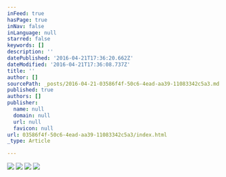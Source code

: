 ```yaml
---
inFeed: true
hasPage: true
inNav: false
inLanguage: null
starred: false
keywords: []
description: ''
datePublished: '2016-04-21T17:36:20.662Z'
dateModified: '2016-04-21T17:36:08.737Z'
title: ''
author: []
sourcePath: _posts/2016-04-21-03586f4f-50c6-4ead-aa39-11083342c5a3.md
published: true
authors: []
publisher:
  name: null
  domain: null
  url: null
  favicon: null
url: 03586f4f-50c6-4ead-aa39-11083342c5a3/index.html
_type: Article

---
```

![](https://the-grid-user-content.s3-us-west-2.amazonaws.com/45379830-3767-411c-8add-7eb5cfae06d8.png)
![](https://the-grid-user-content.s3-us-west-2.amazonaws.com/28d0ef5c-f8ba-4232-b288-9440b6f0403a.png)
![](https://the-grid-user-content.s3-us-west-2.amazonaws.com/346d2aba-1b26-4f27-aa63-3b9e127e39d0.png)
![](https://the-grid-user-content.s3-us-west-2.amazonaws.com/1010d41f-277e-49ce-889f-102982dbc151.png)